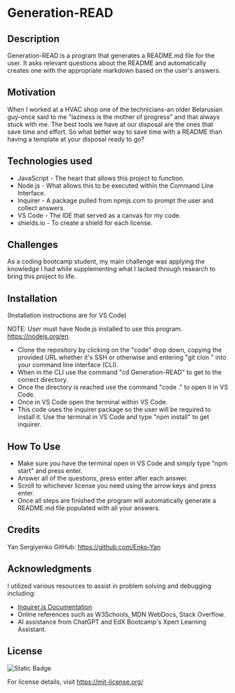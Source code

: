 # Generation-READ

## Description 
Generation-READ is a program that generates a README.md file for the user. It asks relevant questions about the README and automatically creates one with the appropriate markdown based on the user's answers. 

## Motivation
When I worked at a HVAC shop one of the technicians-an older Belarusian guy-once said to me "laziness is the mother of progress" and that always stuck with me. The best tools we have at our disposal are the ones that save time and effort. So what better way to save time with a README than having a template at your disposal ready to go?

## Technologies used
* JavaScript - The heart that allows this project to function.
* Node.js - What allows this to be executed within the Command Line Interface.
* Inquirer - A package pulled from npmjs.com to prompt the user and collect answers.
* VS Code - The IDE that served as a canvas for my code.
* shields.io - To create a shield for each license.
## Challenges 
As a coding bootcamp student, my main challenge was applying the knowledge I had while supplementing what I lacked through research to bring this project to life.

## Installation 
(Installation instructions are for VS Code)

NOTE: User must have Node.js installed to use this program. https://nodejs.org/en. 

* Clone the repository by clicking on the "code" drop down, copying the provided URL whether it's SSH or otherwise and entering "git clon <URL>" into your command line interface (CLI).
* When in the CLI use the command "cd Generation-READ" to get to the correct directory.
* Once the directory is reached use the command "code ." to open it in VS Code.
* Once in VS Code open the terminal within VS Code.
* This code uses the inquirer package so the user will be required to install it. Use the terminal in VS Code and type "npm install" to get inquirer.

## How To Use
* Make sure you have the terminal open in VS Code and simply type "npm start" and press enter.
* Answer all of the questions, press enter after each answer.
* Scroll to whichever license you need using the arrow keys and press enter.
* Once all steps are finished the program will automatically generate a README.md file populated with all your answers.

## Credits
Yan Sergiyenko
GitHub: https://github.com/Enko-Yan

## Acknowledgments
I utilized various resources to assist in problem solving and debugging including:
* [Inquirer.js Documentation](https://www.npmjs.com/package/inquirer#documentation)
* Online references such as W3Schools, MDN WebDocs, Stack Overflow.
* AI assistance from ChatGPT and EdX Bootcamp's Xpert Learning Assistant.

## License 
![Static Badge](https://img.shields.io/badge/License-MIT-purple) 

For license details, visit https://mit-license.org/
